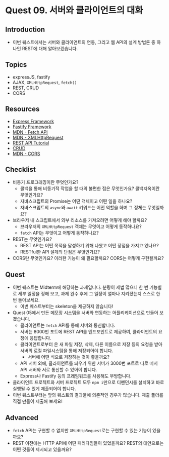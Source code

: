# Quest 09. 서버와 클라이언트의 대화

## Introduction

- 이번 퀘스트에서는 서버와 클라이언트의 연동, 그리고 웹 API의 설계 방법론 중 하나인 REST에 대해 알아보겠습니다.

## Topics

- expressJS, fastify
- AJAX, `XMLHttpRequest`, `fetch()`
- REST, CRUD
- CORS

## Resources

- [Express Framework](http://expressjs.com/)
- [Fastify Framework](https://www.fastify.io/)
- [MDN - Fetch API](https://developer.mozilla.org/en-US/docs/Web/API/Fetch_API)
- [MDN - XMLHttpRequest](https://developer.mozilla.org/en-US/docs/Web/API/XMLHttpRequest)
- [REST API Tutorial](https://restfulapi.net/)
- [CRUD](https://en.wikipedia.org/wiki/Create,_read,_update_and_delete)
- [MDN - CORS](https://developer.mozilla.org/en-US/docs/Web/HTTP/CORS)

## Checklist

- 비동기 프로그래밍이란 무엇인가요?
  - 콜백을 통해 비동기적 작업을 할 때의 불편한 점은 무엇인가요? 콜백지옥이란 무엇인가요?
  - 자바스크립트의 Promise는 어떤 객체이고 어떤 일을 하나요?
  - 자바스크립트의 `async`와 `await` 키워드는 어떤 역할을 하며 그 정체는 무엇일까요?
- 브라우저 내 스크립트에서 외부 리소스를 가져오려면 어떻게 해야 할까요?
  - 브라우저의 `XMLHttpRequest` 객체는 무엇이고 어떻게 동작하나요?
  - `fetch` API는 무엇이고 어떻게 동작하나요?
- REST는 무엇인가요?
  - REST API는 어떤 목적을 달성하기 위해 나왔고 어떤 장점을 가지고 있나요?
  - RESTful한 API 설계의 단점은 무엇인가요?
- CORS란 무엇인가요? 이러한 기능이 왜 필요할까요? CORS는 어떻게 구현될까요?

## Quest

- 이번 퀘스트는 Midterm에 해당하는 과제입니다. 분량이 제법 많으니 한 번 기능별로 세부 일정을 정해 보고, 과제 완수 후에 그 일정이 얼마나 지켜졌는지 스스로 한 번 돌아보세요.
  - 이번 퀘스트부터는 skeleton을 제공하지 않습니다!
- Quest 05에서 만든 메모장 시스템을 서버와 연동하는 어플리케이션으로 만들어 보겠습니다.
  - 클라이언트는 `fetch` API를 통해 서버와 통신합니다.
  - 서버는 8000번 포트에 REST API를 엔드포인트로 제공하여, 클라이언트의 요청에 응답합니다.
  - 클라이언트로부터 온 새 파일 저장, 삭제, 다른 이름으로 저장 등의 요청을 받아 서버의 로컬 파일시스템을 통해 저장되어야 합니다.
    - 서버에 어떤 식으로 저장하는 것이 좋을까요?
  - API 서버 외에, 클라이언트를 띄우기 위한 서버가 3000번 포트로 따로 떠서 API 서버와 서로 통신할 수 있어야 합니다.
  - Express나 Fastify 등의 프레임워크를 사용해도 무방합니다.
- 클라이언트 프로젝트와 서버 프로젝트 모두 `npm i`만으로 디펜던시를 설치하고 바로 실행될 수 있게 제출되어야 합니다.
- 이번 퀘스트부터는 앞의 퀘스트의 결과물에 의존적인 경우가 많습니다. 제출 폴더를 직접 만들어 제출해 보세요!

## Advanced

- `fetch` API는 구현할 수 없지만 `XMLHttpRequest`로는 구현할 수 있는 기능이 있을까요?
- REST 이전에는 HTTP API에 어떤 패러다임들이 있었을까요? REST의 대안으로는 어떤 것들이 제시되고 있을까요?
